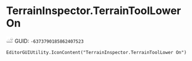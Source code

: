 # TerrainInspector.TerrainToolLower On
![](/img/TerrainInspector.TerrainToolLower%20On.png)
GUID: `-6373790185862407523`
```
EditorGUIUtility.IconContent("TerrainInspector.TerrainToolLower On")
```
